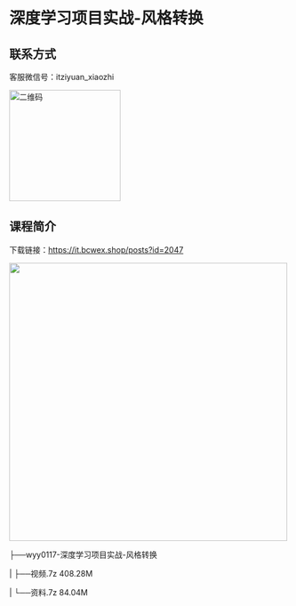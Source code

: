# 深度学习项目实战-风格转换

## 联系方式

客服微信号：itziyuan_xiaozhi

<img src="https://ziyuanyun.oss-cn-guangzhou.aliyuncs.com/common/20240614073449/666b82192834a.jpg" width="200" height="200" alt="二维码">

## 课程简介

下载链接：https://it.bcwex.shop/posts?id=2047

<img src="https://ziyuanyun.oss-cn-guangzhou.aliyuncs.com/yun/20240515183636/66449034707b3.jpg" width="500" alt="">

  ├──wyy0117-深度学习项目实战-风格转换

 | ├──视频.7z 408.28M

 | └──资料.7z 84.04M

  